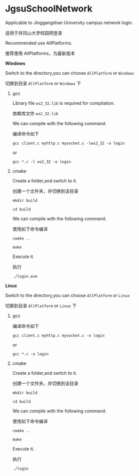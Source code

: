# JgsuSchoolNetwork
Applicable to Jinggangshan University campus network login.

适用于井冈山大学校园网登录

Recommended use AllPlatforms.

推荐使用 AllPlatforms，为最新版本

**Windows**

Switch to the directory,you can choose  `AllPlatform` or `Windows`

切换到目录 `AllPlatform` or `Windows` 下

1. gcc

    Library file `ws2_32.lib` is required for compilation.

    依赖库文件 `ws2_32.lib`

    We can compile with the following command.

    编译命令如下

    `gcc client.c myhttp.c mysocket.c -lws2_32 -o login`

    or

    `gcc *.c -l ws2_32 -o login`
2. cmake

    Create a folder,and switch to it.

    创建一个文件夹，并切换到该目录

    `mkdir build`

    `cd build`

    We can compile with the following command.

    使用如下命令编译

    `cmake ..`

    `make`

    Execute it.

    执行

    `./login.exe`

**Linux**

Switch to the directory,you can choose  `AllPlatform` or `Linux`

切换到目录 `AllPlatform` or `Linux` 下

1. gcc

    编译命令如下

    `gcc client.c myhttp.c mysocket.c -o login`

    or

    `gcc *.c -o login`

2. cmake

    Create a folder,and switch to it.

    创建一个文件夹，并切换到该目录

    `mkdir build`

    `cd build`

    We can compile with the following command.

    使用如下命令编译

    `cmake ..`

    `make`

    Execute it.

    执行

    `./login`